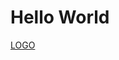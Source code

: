 <html>
<body>
<h1>Hello World</h1>
<a href="intent://arvr.google.com/scene-viewer/1.0?file="///3DModel/KaiserVR_Web.glb#Intent;scheme=https;package=com.google.android.googlequicksearchbox;action=android.intent.action.VIEW;S.browser_fallback_url=https://developers.google.com/ar;end;">LOGO</a>
</body>
</html>

